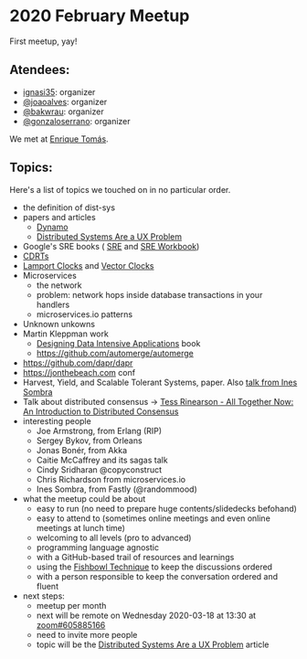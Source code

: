 # 2020 February Meetup

First meetup, yay!

## Atendees:

- [ignasi35](https://twitter.com/ignasi35): organizer
- [@joaoalves](https://twitter.com/joaoqalves): organizer
- [@bakwrau](https://twitter.com/bakwrau): organizer
- [@gonzaloserrano](https://twitter.com/gonzaloserrano): organizer

We met at [Enrique Tomás](https://www.google.com/maps/place/Enrique+Tom%C3%A1s+JAMON-TAPAS-VINO/@41.3857048,2.1640656,17z/data=!3m1!4b1!4m5!3m4!1s0x12a4a2f49c29d807:0xc203df08e3e94450!8m2!3d41.3857008!4d2.1662543).

## Topics:

Here's a list of topics we touched on in no particular order.

- the definition of dist-sys
- papers and articles
    - [Dynamo](https://www.allthingsdistributed.com/files/amazon-dynamo-sosp2007.pdf)
    - [Distributed Systems Are a UX Problem](https://bravenewgeek.com/distributed-systems-are-a-ux-problem/)
- Google's SRE books ( [SRE](https://www.amazon.es/Site-Reliability-Engineering-Betsy-Beyer/dp/149192912X?SubscriptionId=AKIAILSHYYTFIVPWUY6Q&tag=duckduckgo-ffab-es-21&linkCode=xm2&camp=2025&creative=165953&creativeASIN=149192912X) and [SRE Workbook](https://www.amazon.es/Site-Reliability-Workbook-Practical-Implement/dp/1492029505?SubscriptionId=AKIAILSHYYTFIVPWUY6Q&tag=duckduckgo-ffab-es-21&linkCode=xm2&camp=2025&creative=165953&creativeASIN=1492029505))
- [CDRTs](https://en.wikipedia.org/wiki/Conflict-free_replicated_data_type)
- [Lamport Clocks](https://lamport.azurewebsites.net/pubs/time-clocks.pdf) and [Vector Clocks](https://en.wikipedia.org/wiki/Vector_clock)
- Microservices
    - the network
    - problem: network hops inside database transactions in your handlers
    - microservices.io patterns
- Unknown unkowns
- Martin Kleppman work
    - [Designing Data Intensive Applications](https://www.amazon.es/Designing-Data-Intensive-Applications-Reliable-Maintainable/dp/1449373321?SubscriptionId=AKIAILSHYYTFIVPWUY6Q&tag=duckduckgo-ffab-es-21&linkCode=xm2&camp=2025&creative=165953&creativeASIN=1449373321) book
    - https://github.com/automerge/automerge
- https://github.com/dapr/dapr
- https://jonthebeach.com conf
- Harvest, Yield, and Scalable Tolerant Systems, paper. Also [talk from Ines Sombra](https://www.youtube.com/watch?v=ohvPnJYUW1E)
- Talk about distributed consensus -> [Tess Rinearson - All Together Now: An Introduction to Distributed Consensus](https://www.youtube.com/watch?v=vMz3q8Mm1uY)
- interesting people
    - Joe Armstrong, from Erlang (RIP)
    - Sergey Bykov, from Orleans
    - Jonas Bonér, from Akka
    - Caitie McCaffrey and its sagas talk
    - Cindy Sridharan @copyconstruct
    - Chris Richardson from microservices.io
    - Ines Sombra, from Fastly (@randommood)
- what the meetup could be about
    - easy to run (no need to prepare huge contents/slidedecks befohand)
    - easy to attend to (sometimes online meetings and even online meetings at lunch time)
    - welcoming to all levels (pro to advanced)
    - programming language agnostic
    - with a GitHub-based trail of resources and learnings
    - using the [Fishbowl Technique](https://en.wikipedia.org/wiki/Fishbowl_(conversation)) to keep the discussions ordered
    - with a person responsible to keep the conversation ordered and fluent
- next steps:
    - meetup per month
    - next will be remote on Wednesday 2020-03-18 at 13:30 at [zoom#605885166](https://zoom.us/j/605885166)
    - need to invite more people
    - topic will be the [Distributed Systems Are a UX Problem](https://bravenewgeek.com/distributed-systems-are-a-ux-problem/) article

